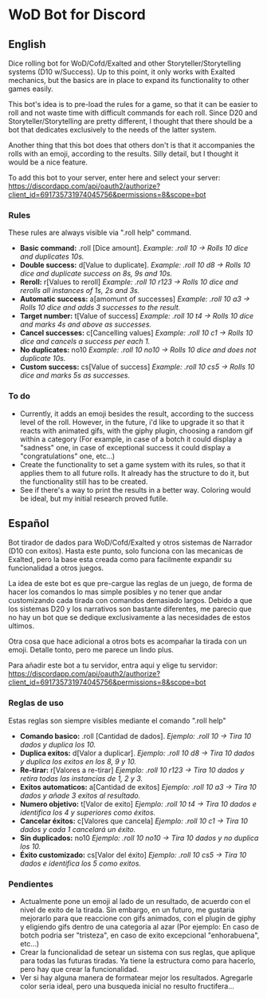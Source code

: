 # WoD Bot for Discord

## English
Dice rolling bot for WoD/Cofd/Exalted and other Storyteller/Storytelling systems (D10 w/Success).
Up to this point, it only works with Exalted mechanics, but the basics are in place to expand its functionality to other games easily.

This bot's idea is to pre-load the rules for a game, so that it can be easier to roll and not waste time with difficult commands for each roll.
Since D20 and Storyteller/Storytelling are pretty different, I thought that there should be a bot that dedicates exclusively to the needs of the latter system.

Another thing that this bot does that others don't is that it accompanies the rolls with an emoji, according to the results. Silly detail, but I thought it would be a nice feature.

To add this bot to your server, enter here and select your server: https://discordapp.com/api/oauth2/authorize?client_id=691735731974045756&permissions=8&scope=bot

### Rules
These rules are always visible via ".roll help" command.

* **Basic command:** .roll [Dice amount]. *Example: .roll 10 -> Rolls 10 dice and duplicates 10s.*
* **Double success:** d[Value to duplicate]. *Example: .roll 10 d8 -> Rolls 10 dice and duplicate success on 8s, 9s and 10s.*
* **Reroll:** r[Values to reroll] *Example: .roll 10 r123 -> Rolls 10 dice and rerolls all instances of 1s, 2s and 3s.*
* **Automatic success:** a[amomunt of successes] *Example: .roll 10 a3 -> Rolls 10 dice and adds 3 successes to the result.*
* **Target number:** t[Value of success] *Example: .roll 10 t4 -> Rolls 10 dice and marks 4s and above as successes.*
* **Cancel successes:** c[Cancelling values] *Example: .roll 10 c1 -> Rolls 10 dice and cancels a success per each 1.*
* **No duplicates:** no10 *Example: .roll 10 no10 -> Rolls 10 dice and does not duplicate 10s.*
* **Custom success:** cs[Value of success] *Example: .roll 10 cs5 -> Rolls 10 dice and marks 5s as successes.*

### To do
* Currently, it adds an emoji besides the result, according to the success level of the roll. However, in the future, i'd like to upgrade it so that it reacts with animated gifs, with the giphy plugin, choosing a random gif within a category (For example, in case of a botch it could display a "sadness" one, in case of exceptional success it could display a "congratulations" one, etc...)
* Create the functionality to set a game system with its rules, so that it applies them to all future rolls. It already has the structure to do it, but the functionality still has to be created.
* See if there's a way to print the results in a better way. Coloring would be ideal, but my initial research proved futile.

## Español
Bot tirador de dados para WoD/Cofd/Exalted y otros sistemas de Narrador (D10 con exitos).
Hasta este punto, solo funciona con las mecanicas de Exalted, pero la base esta creada como para facilmente expandir su funcionalidad a otros juegos.

La idea de este bot es que pre-cargue las reglas de un juego, de forma de hacer los comandos lo mas simple posibles y no tener que andar customizando cada tirada con comandos demasiado largos.
Debido a que los sistemas D20 y los narrativos son bastante diferentes, me parecio que no hay un bot que se dedique exclusivamente a las necesidades de estos ultimos.

Otra cosa que hace adicional a otros bots es acompañar la tirada con un emoji. Detalle tonto, pero me parece un lindo plus.

Para añadir este bot a tu servidor, entra aqui y elige tu servidor: https://discordapp.com/api/oauth2/authorize?client_id=691735731974045756&permissions=8&scope=bot

### Reglas de uso
Estas reglas son siempre visibles mediante el comando ".roll help"

* **Comando basico:** .roll [Cantidad de dados]. *Ejemplo: .roll 10 -> Tira 10 dados y duplica los 10.*
* **Duplica exitos:** d[Valor a duplicar]. *Ejemplo: .roll 10 d8 -> Tira 10 dados y duplica los exitos en los 8, 9 y 10.*
* **Re-tirar:** r[Valores a re-tirar] *Ejemplo: .roll 10 r123 -> Tira 10 dados y retira todas las instancias de 1, 2 y 3.*
* **Exitos automaticos:** a[Cantidad de exitos] *Ejemplo: .roll 10 a3 -> Tira 10 dados y añade 3 exitos al resultado.*
* **Numero objetivo:** t[Valor de exito] *Ejemplo: .roll 10 t4 -> Tira 10 dados e identifica los 4 y superiores como éxitos.*
* **Cancelar éxitos:** c[Valores que cancela] *Ejemplo: .roll 10 c1 -> Tira 10 dados y cada 1 cancelará un éxito.*
* **Sin duplicados:** no10 *Ejemplo: .roll 10 no10 -> Tira 10 dados y no duplica los 10.*
* **Éxito customizado:** cs[Valor del éxito] *Ejemplo: .roll 10 cs5 -> Tira 10 dados e identifica los 5 como exitos.*

### Pendientes
* Actualmente pone un emoji al lado de un resultado, de acuerdo con el nivel de exito de la tirada. Sin embargo, en un futuro, me gustaria mejorarlo para que reaccione con gifs animados, con el plugin de giphy y eligiendo gifs dentro de una categoria al azar (Por ejemplo: En caso de botch podria ser "tristeza", en caso de exito excepcional "enhorabuena", etc...)
* Crear la funcionalidad de setear un sistema con sus reglas, que aplique para todas las futuras tiradas. Ya tiene la estructura como para hacerlo, pero hay que crear la funcionalidad.
* Ver si hay alguna manera de formatear mejor los resultados. Agregarle color seria ideal, pero una busqueda inicial no resulto fructifera...